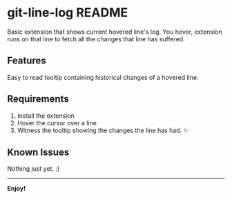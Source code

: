 # git-line-log README

Basic extension that shows current hovered line's log.
You hover, extension runs on that line to fetch all the changes that line has suffered.

## Features

Easy to read tooltip containing historical changes of a hovered line.

## Requirements

1. Install the extension
2. Hover the cursor over a line
3. Witness the tooltip showing the changes the line has had. ✨

## Known Issues

Nothing just yet. :)

---

**Enjoy!**
